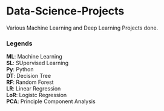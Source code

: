 # Data-Science-Projects
Various Machine Learning and Deep Learning Projects done. 
### Legends
**ML**: Machine Learning </br>
**SL**: SUpervised Learning </br>
**Py**: Python </br>
**DT**: Decision Tree </br>
**RF**: Random Forest </br>
**LR**: Linear Regression </br>
**LoR**: Logistc Regression </br>
**PCA**: Principle Component Analysis </br>
